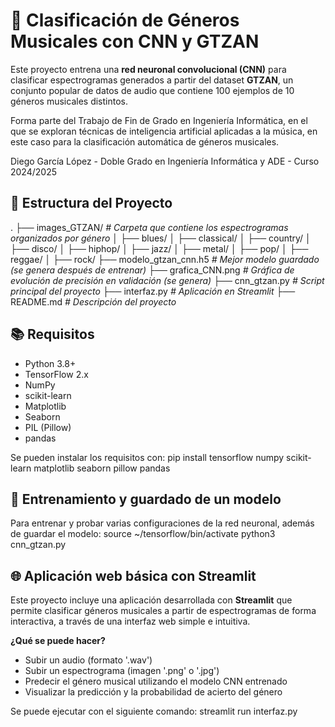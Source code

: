 # 🎵 Clasificación de Géneros Musicales con CNN y GTZAN

Este proyecto entrena una **red neuronal convolucional (CNN)** para clasificar espectrogramas generados a partir del dataset **GTZAN**, un conjunto popular de datos de audio que contiene 100 ejemplos de 10 géneros musicales distintos.

Forma parte del Trabajo de Fin de Grado en Ingeniería Informática, en el que se exploran técnicas de inteligencia artificial aplicadas a la música, en este caso para la clasificación automática de géneros musicales.

Diego García López - Doble Grado en Ingeniería Informática y ADE - Curso 2024/2025

## 📂 Estructura del Proyecto

. ├── images_GTZAN/            *# Carpeta que contiene los espectrogramas organizados por género*
│ ├── blues/
│ ├── classical/
│ ├── country/
│ ├── disco/
│ ├── hiphop/
│ ├── jazz/
│ ├── metal/
│ ├── pop/
│ ├── reggae/
│ ├── rock/
├── modelo_gtzan_cnn.h5         *# Mejor modelo guardado (se genera después de entrenar)*
├── grafica_CNN.png             *# Gráfica de evolución de precisión en validación (se genera)*
├── cnn_gtzan.py                *# Script principal del proyecto*
├── interfaz.py                 *# Aplicación en Streamlit*
├── README.md                   *# Descripción del proyecto*

## 📚 Requisitos

- Python 3.8+
- TensorFlow 2.x
- NumPy
- scikit-learn
- Matplotlib
- Seaborn
- PIL (Pillow)
- pandas

Se pueden instalar los requisitos con:
pip install tensorflow numpy scikit-learn matplotlib seaborn pillow pandas

## 🧪 Entrenamiento y guardado de un modelo
Para entrenar y probar varias configuraciones de la red neuronal, además de guardar el modelo:
source ~/tensorflow/bin/activate
python3 cnn_gtzan.py

## 🌐 Aplicación web básica con Streamlit

Este proyecto incluye una aplicación desarrollada con **Streamlit** que permite clasificar géneros musicales a partir de espectrogramas de forma interactiva, a través de una interfaz web simple e intuitiva.

**¿Qué se puede hacer?**
- Subir un audio (formato '.wav')
- Subir un espectrograma (imagen '.png' o '.jpg')
- Predecir el género musical utilizando el modelo CNN entrenado
- Visualizar la predicción y la probabilidad de acierto del género

Se puede ejecutar con el siguiente comando:
streamlit run interfaz.py

